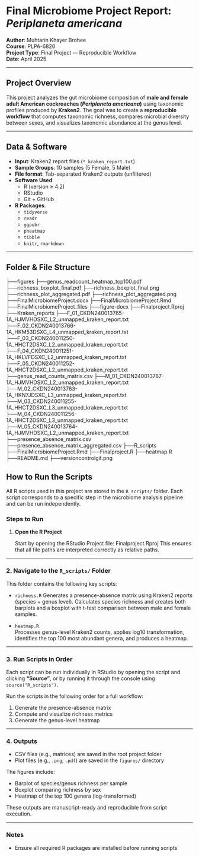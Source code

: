 # Final Microbiome Project Report: *Periplaneta americana*

**Author**: Muhtarin Khayer Brohee  
**Course**: PLPA-6820  
**Project Type**: Final Project — Reproducible Workflow  
**Date**: April 2025  

---

##  Project Overview

This project analyzes the gut microbiome composition of **male and female adult American cockroaches (*Periplaneta americana*)** using taxonomic profiles produced by **Kraken2**. The goal was to create a **reproducible workflow** that computes taxonomic richness, compares microbial diversity between sexes, and visualizes taxonomic abundance at the genus level.

---

##  Data & Software

- **Input**: Kraken2 report files (`*_kraken_report.txt`)
- **Sample Groups**: 10 samples (5 Female, 5 Male)
- **File format**: Tab-separated Kraken2 outputs (unfiltered)
- **Software Used**:
  - R (version ≥ 4.2)
  - RStudio
  - Git + GitHub
- **R Packages**:
  - `tidyverse`
  - `readr`
  - `ggpubr`
  - `pheatmap`
  - `tibble`
  - `knitr`, `rmarkdown`

---

##  Folder & File Structure
├──figures
  ├──genus_readcount_heatmap_top100.pdf
  ├──richness_boxplot_final.pdf
  ├──richness_boxplot_final.png
  ├──richness_plot_aggregated.pdf
  ├──richness_plot_aggregated.png
├──FinalMicrobiomeProject.docx
├──FinalMicrobiomeProject.Rmd
├──FinalMicrobiomeProject_files
  ├──figure-docx
├──Finalproject.Rproj
├──Kraken_reports
  ├──F_01_CKDN240013765-1A_HJMVHDSXC_L2_unmapped_kraken_report.txt
  ├──F_02_CKDN240013766-1A_HKM53DSXC_L4_unmapped_kraken_report.txt
  ├──F_03_CKDN240011250-1A_HHCT2DSXC_L2_unmapped_kraken_report.txt
  ├──F_04_CKDN240011251-1A_HKLVFDSXC_L2_unmapped_kraken_report.txt
  ├──F_05_CKDN240011252-1A_HHCT2DSXC_L2_unmapped_kraken_report.txt
  ├──genus_read_counts_matrix.csv
  ├──M_01_CKDN240013767-1A_HJMVHDSXC_L2_unmapped_kraken_report.txt
  ├──M_02_CKDN240013763-1A_HKN7JDSXC_L3_unmapped_kraken_report.txt
  ├──M_03_CKDN240011255-1A_HHCT2DSXC_L3_unmapped_kraken_report.txt
  ├──M_04_CKDN240011256-1A_HHCT2DSXC_L3_unmapped_kraken_report.txt
  ├──M_05_CKDN240013764-1A_HJMVHDSXC_L2_unmapped_kraken_report.txt
  ├──presence_absence_matrix.csv
  ├──presence_absence_matrix_aggregated.csv
├──R_scripts
  ├──FinalMicrobiomeProject.Rmd
  ├──Finalproject.R
  ├──heatmap.R
├──README.md
├──versioncontrolgit.png
##  How to Run the Scripts

All R scripts used in this project are stored in the `R_scripts/` folder. Each script corresponds to a specific step in the microbiome analysis pipeline and can be run independently.

### Steps to Run

1. **Open the R Project**

   Start by opening the RStudio Project file:
   Finalproject.Rproj
   This ensures that all file paths are interpreted correctly as relative paths.

---

### 2. Navigate to the `R_scripts/` Folder

This folder contains the following key scripts:

 - `richness.R` 
  Generates a presence-absence matrix using Kraken2 reports (species + genus level).
  Calculates species richness and creates both barplots and a boxplot with t-test comparison between male and female samples.

- `heatmap.R`  
  Processes genus-level Kraken2 counts, applies log10 transformation, identifies the top 100 most abundant genera, and produces a heatmap.

---

### 3. Run Scripts in Order

Each script can be run individually in RStudio by opening the script and clicking **“Source”**, or by running it through the console using `source("R_scripts")`.

Run the scripts in the following order for a full workflow:

1. Generate the presence-absence matrix
2. Compute and visualize richness metrics
3. Generate the genus-level heatmap

---

### 4. Outputs

- CSV files (e.g., matrices) are saved in the root project folder
- Plot files (e.g., `.png`, `.pdf`) are saved in the `figures/` directory

The figures include:
- Barplot of species/genus richness per sample
- Boxplot comparing richness by sex
- Heatmap of the top 100 genera (log-transformed)

These outputs are manuscript-ready and reproducible from script execution.

---

###  Notes

- Ensure all required R packages are installed before running scripts
